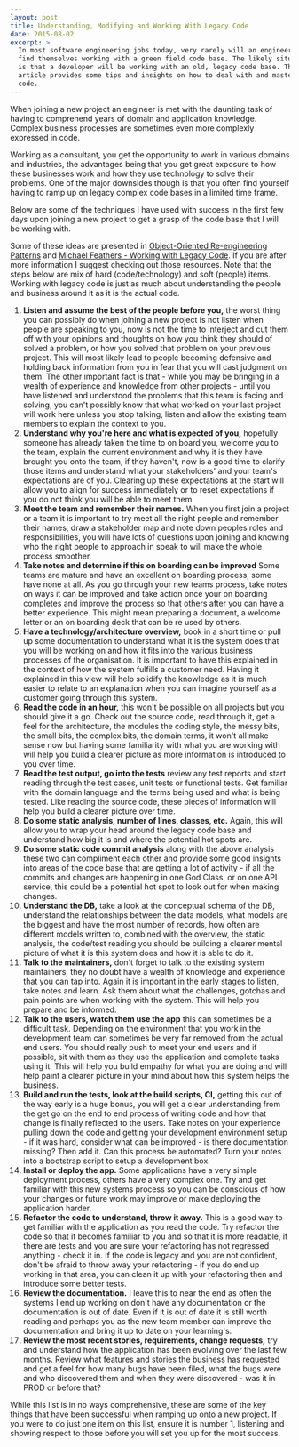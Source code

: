 ```yaml
---
layout: post
title: Understanding, Modifying and Working With Legacy Code
date: 2015-08-02
excerpt: >
  In most software engineering jobs today, very rarely will an engineer
  find themselves working with a green field code base. The likely situation
  is that a developer will be working with an old, legacy code base. This
  article provides some tips and insights on how to deal with and master legacy
  code.
---
```


When joining a new project an engineer is met with the daunting task of having
to comprehend years of domain and application knowledge. Complex business
processes are sometimes even more complexly expressed in code.

Working as a consultant, you get the opportunity to work in various domains and
industries, the advantages being that you get great exposure to how these
businesses work and how they use technology to solve their problems.  One of the
major downsides though is that you often find yourself having to ramp up on
legacy complex code bases in a limited time frame.

Below are some of the techniques I have used with success in the first few days
upon joining a new project to get a grasp of the code base that I will be
working with.

Some of these ideas are presented in [Object-Oriented Re-engineering
Patterns](http://scg.unibe.ch/download/oorp/) and [Michael Feathers - Working
with Legacy
Code](http://amzn.to/2exEOzV).
If you are after more information I suggest checking out those resources. Note
that the steps below are mix of hard (code/technology) and soft (people) items.
Working with legacy code is just as much about understanding the people and
business around it as it is the actual code.

1. **Listen and assume the best of the people before you,** the worst thing you
   can possibly do when joining a new project is not listen when people are
   speaking to you, now is not the time to interject and cut them off with your
   opinions and thoughts on how you think they should of solved a problem, or
   how you solved that problem on your previous project. This will most likely
   lead to people becoming defensive and holding back information from you in
   fear that you will cast judgment on them. The other important fact is that -
   while you may be bringing in a wealth of experience and knowledge from other
   projects - until you have listened and understood the problems that this
   team is facing and solving, you can't possibly know that what worked on your
   last project will work here unless you stop talking, listen and allow the
   existing team members to explain the context to you.
1. **Understand why you're here and what is expected of you,** hopefully
   someone has already taken the time to on board you, welcome you to the team,
   explain the current environment and why it is they have brought you onto the
   team, if they haven't, now is a good time to clarify those items and
   understand what your stakeholders' and your team's expectations are of you.
   Clearing up these expectations at the start will allow you to align for
   success immediately or to reset expectations if you do not think you will be
   able to meet them.
1. **Meet the team and remember their names.** When you first join a project
   or a team it is important to try meet all the right people and remember
   their names, draw a stakeholder map and note down peoples roles and
   responsibilities, you will have lots of questions upon joining and knowing
   who the right people to approach in speak to will make the whole process
   smoother.
1. **Take notes and determine if this on boarding can be improved** Some teams
   are mature and have an excellent on boarding process, some have none at
   all. As you go through your new teams process, take notes on ways it can be
   improved and take action once your on boarding completes and improve the
   process so that others after you can have a better experience. This might
   mean preparing a document, a welcome letter or an on boarding deck that can
   be re used by others.
1. **Have a technology/architecture overview,** book in a short time or pull up
   some documentation to understand what it is the system does that you will be
   working on and how it fits into the various business processes of the
   organisation. It is important to have this explained in the context of how
   the system fulfills a customer need.  Having it explained in this view will
   help solidify the knowledge as it is much easier to relate to an explanation
   when you can imagine yourself as a customer going through this system.
1. **Read the code in an hour,** this won't be possible on all projects but you
   should give it a go. Check out the source code, read through it, get a feel
   for the architecture, the modules the coding style, the messy bits, the
   small bits, the complex bits, the domain terms, it won't all make sense now
   but having some familiarity with what you are working with will help you
   build a clearer picture as more information is introduced to you over time.
1. **Read the test output, go into the tests** review any test reports and
   start reading through the test cases, unit tests or functional tests. Get
   familiar with the domain language and the terms being used and what is being
   tested. Like reading the source code, these pieces of information will help
   you build a clearer picture over time.
1. **Do some static analysis, number of lines, classes, etc.** Again, this will
   allow you to wrap your head around the legacy code base and understand how
   big it is and where the potential hot spots are.
1. **Do some static code commit analysis** along with the above analysis these
   two can compliment each other and provide some good insights into areas of
   the code base that are getting a lot of activity - if all the commits and
   changes are happening in one God Class, or on one API service, this could
   be a potential hot spot to look out for when making changes.
1. **Understand the DB,** take a look at the conceptual schema of the DB,
   understand the relationships between the data models, what models are the
   biggest and have the most number of records, how often are different models
   written to, combined with the overview, the static analysis, the code/test
   reading you should be building a clearer mental picture of what it is this
   system does and how it is able to do it.
1. **Talk to the maintainers,** don't forget to talk to the existing system
   maintainers, they no doubt have a wealth of knowledge and experience that
   you can tap into. Again it is important in the early stages to listen, take
   notes and learn. Ask them about what the challenges, gotchas and pain points
   are when working with the system. This will help you prepare and be
   informed.
1. **Talk to the users, watch them use the app** this can sometimes be a
   difficult task. Depending on the environment that you work in the
   development team can sometimes be very far removed from the actual end
   users. You should really push to meet your end users and if possible, sit
   with them as they use the application and complete tasks using it. This will
   help you build empathy for what you are doing and will help paint a clearer
   picture in your mind about how this system helps the business.
1. **Build and run the tests, look at the build scripts, CI,** getting this out
   of the way early is a huge bonus, you will get a clear understanding from
   the get go on the end to end process of writing code and how that change is
   finally reflected to the users. Take notes on your experience pulling down
   the code and getting your development environment setup - if it was hard,
   consider what can be improved - is there documentation missing? Then add it.
   Can this process be automated? Turn your notes into a bootstrap script
   to setup a development box.
1. **Install or deploy the app.** Some applications have a very simple
   deployment process, others have a very complex one. Try and get familiar
   with this new systems process so you can be conscious of how your changes or
   future work may improve or make deploying the application harder.
1. **Refactor the code to understand, throw it away.** This is a good way to
   get familiar with the application as you read the code. Try refactor the code
   so that it becomes familiar to you and so that it is more readable, if there
   are tests and you are sure your refactoring has not regressed anything -
   check it in. If the code is legacy and you are not confident, don't be
   afraid to throw away your refactoring - if you do end up working in that
   area, you can clean it up with your refactoring then and introduce some better tests.
1. **Review the documentation.** I leave this to near the end as often
   the systems I end up working on don't have any documentation or the
   documentation is out of date. Even if it is out of date it is still worth
   reading and perhaps you as the new team member can improve the documentation and
   bring it up to date on your learning's.
1. **Review the most recent stories, requirements, change requests,** try and
   understand how the application has been evolving over the last few months.
   Review what features and stories the business has requested and get a feel
   for how many bugs have been filed, what the bugs were and who discovered
   them and when they were discovered - was it in PROD or before that?

While this list is in no ways comprehensive, these are some of the key things
that have been successful when ramping up onto a new project. If you were to do
just one item on this list, ensure it is number 1, listening and showing
respect to those before you will set you up for the most success.


